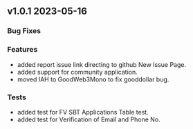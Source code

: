 ## v1.0.1 2023-05-16

### Bug Fixes

### Features

- added report issue link directing to github New Issue Page.
- added support for community application.
- moved IAH to GoodWeb3Mono to fix gooddollar bug.

### Tests

- added test for FV SBT Applications Table test.
- added test for Verification of Email and Phone No.
